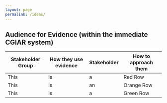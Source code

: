 ```yaml
---
layout: page
permalink: /ideas/
---
```




## Audience for Evidence (within the immediate CGIAR system)



| Stakeholder Group | How they use evidence | Stakeholder | How to approach them | 
| -- | -- | -- | -- |
| This | is | a | Red Row |
| This | is | an | Orange Row |
| This | is | a | Green Row |

